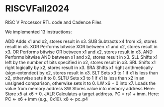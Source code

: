 # RISCVFall2024
RISC V Processor RTL code and Cadence Files

We implemented 13 instructions:

ADD Adds x1 and x2, stores result in x3.
SUB Subtracts x4 from x3, stores result in x5.
XOR Performs bitwise XOR between x1 and x2, stores result in x3.
OR Performs bitwise OR between x1 and x2, stores result in x3.
AND Performs bitwise AND between x1 and x2, stores result in x3.
SLL Shifts x1 left by the number of bits specified in x2, stores result in x3.
SRL Shifts x1 right logically by x2, stores result in x3.
SRA Shifts x1 right arithmetically (sign-extended) by x2, stores result in x3.
SLT Sets x3 to 1 if x1 is less than x2, otherwise sets it to 0.
SLTU Sets x3 to 1 if x1 is less than x2 in an unsigned comparison, otherwise sets it to 0.
LW x6 + 0 into x7. Loads the value from memory address 
SW Stores value into memory address Here: Store x5 at x6 + 0.
JALR Calculates a target address. PC = rs1 + imm. 
Here: 
PC <- x6 + imm (e.g., 0x10).
x8 <- pc_p4 


